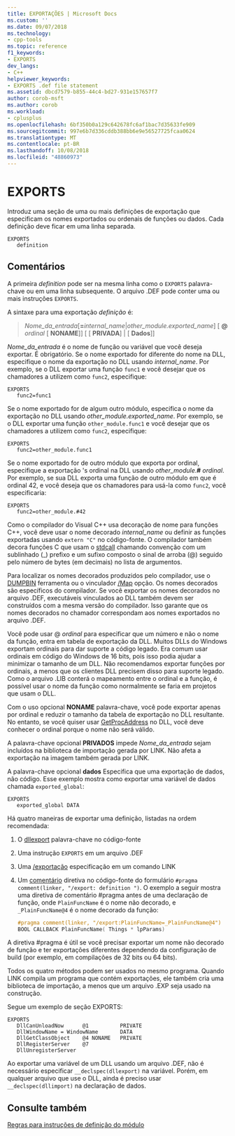 ```yaml
---
title: EXPORTAÇÕES | Microsoft Docs
ms.custom: ''
ms.date: 09/07/2018
ms.technology:
- cpp-tools
ms.topic: reference
f1_keywords:
- EXPORTS
dev_langs:
- C++
helpviewer_keywords:
- EXPORTS .def file statement
ms.assetid: dbcd7579-b855-44c4-bd27-931e157657f7
author: corob-msft
ms.author: corob
ms.workload:
- cplusplus
ms.openlocfilehash: 6bf350b0a129c642678fc6af1bac7d35633fe909
ms.sourcegitcommit: 997e6b7d336cddb388bb6e9e56527725fcaa0624
ms.translationtype: MT
ms.contentlocale: pt-BR
ms.lasthandoff: 10/08/2018
ms.locfileid: "48860973"
---
```

# <a name="exports"></a>EXPORTS

Introduz uma seção de uma ou mais definições de exportação que especificam os nomes exportados ou ordenais de funções ou dados. Cada definição deve ficar em uma linha separada.

```DEF
EXPORTS
   definition
```

## <a name="remarks"></a>Comentários

A primeira *definition* pode ser na mesma linha como o `EXPORTS` palavra-chave ou em uma linha subsequente. O arquivo .DEF pode conter uma ou mais instruções `EXPORTS`.

A sintaxe para uma exportação *definição* é:

> *Nome_da_entrada*\[__=__*internal_name*|*other_module.exported_name*] \[ **\@** _ordinal_ \[ **NONAME**]] \[ \[ **PRIVADA**] | \[ **Dados**]]

*Nome_da_entrada* é o nome de função ou variável que você deseja exportar. É obrigatório. Se o nome exportado for diferente do nome na DLL, especifique o nome da exportação no DLL usando *internal_name*. Por exemplo, se o DLL exportar uma função `func1` e você desejar que os chamadores a utilizem como `func2`, especifique:

```DEF
EXPORTS
   func2=func1
```

Se o nome exportado for de algum outro módulo, especifica o nome da exportação no DLL usando *other_module.exported_name*. Por exemplo, se o DLL exportar uma função `other_module.func1` e você desejar que os chamadores a utilizem como `func2`, especifique:

```DEF
EXPORTS
   func2=other_module.func1
```

Se o nome exportado for de outro módulo que exporta por ordinal, especifique a exportação 's ordinal na DLL usando *other_module*.__#__ *ordinal*. Por exemplo, se sua DLL exporta uma função de outro módulo em que é ordinal 42, e você deseja que os chamadores para usá-la como `func2`, você especificaria:

```DEF
EXPORTS
   func2=other_module.#42
```

Como o compilador do Visual C++ usa decoração de nome para funções C++, você deve usar o nome decorado *internal_name* ou definir as funções exportadas usando `extern "C"` no código-fonte. O compilador também decora funções C que usam o [stdcall](../../cpp/stdcall.md) chamando convenção com um sublinhado (\_) prefixo e um sufixo composto o sinal de arroba (\@) seguido pelo número de bytes (em decimais) no lista de argumentos.

Para localizar os nomes decorados produzidos pelo compilador, use o [DUMPBIN](../../build/reference/dumpbin-reference.md) ferramenta ou o vinculador [/Map](../../build/reference/map-generate-mapfile.md) opção. Os nomes decorados são específicos do compilador. Se você exportar os nomes decorados no arquivo .DEF, executáveis vinculados ao DLL também devem ser construídos com a mesma versão do compilador. Isso garante que os nomes decorados no chamador correspondam aos nomes exportados no arquivo .DEF.

Você pode usar \@ *ordinal* para especificar que um número e não o nome da função, entra em tabela de exportação da DLL. Muitos DLLs do Windows exportam ordinais para dar suporte a código legado. Era comum usar ordinais em código do Windows de 16 bits, pois isso podia ajudar a minimizar o tamanho de um DLL. Não recomendamos exportar funções por ordinais, a menos que os clientes DLL precisem disso para suporte legado. Como o arquivo .LIB conterá o mapeamento entre o ordinal e a função, é possível usar o nome da função como normalmente se faria em projetos que usam o DLL.

Com o uso opcional **NONAME** palavra-chave, você pode exportar apenas por ordinal e reduzir o tamanho da tabela de exportação no DLL resultante. No entanto, se você quiser usar [GetProcAddress](https://msdn.microsoft.com/library/windows/desktop/ms683212.aspx) no DLL, você deve conhecer o ordinal porque o nome não será válido.

A palavra-chave opcional **PRIVADOS** impede *Nome_da_entrada* sejam incluídos na biblioteca de importação gerada por LINK. Não afeta a exportação na imagem também gerada por LINK.

A palavra-chave opcional **dados** Especifica que uma exportação de dados, não código. Esse exemplo mostra como exportar uma variável de dados chamada `exported_global`:

```DEF
EXPORTS
   exported_global DATA
```

Há quatro maneiras de exportar uma definição, listadas na ordem recomendada:

1. O [dllexport](../../cpp/dllexport-dllimport.md) palavra-chave no código-fonte

1. Uma instrução `EXPORTS` em um arquivo .DEF

1. Uma [/exportação](../../build/reference/export-exports-a-function.md) especificação em um comando LINK

1. Um [comentário](../../preprocessor/comment-c-cpp.md) diretiva no código-fonte do formulário `#pragma comment(linker, "/export: definition ")`. O exemplo a seguir mostra uma diretiva de comentário #pragma antes de uma declaração de função, onde `PlainFuncName` é o nome não decorado, e `_PlainFuncName@4` é o nome decorado da função:

    ```cpp
    #pragma comment(linker, "/export:PlainFuncName=_PlainFuncName@4")
    BOOL CALLBACK PlainFuncName( Things * lpParams)
    ```

A diretiva #pragma é útil se você precisar exportar um nome não decorado de função e ter exportações diferentes dependendo da configuração de build (por exemplo, em compilações de 32 bits ou 64 bits).

Todos os quatro métodos podem ser usados no mesmo programa. Quando LINK compila um programa que contém exportações, ele também cria uma biblioteca de importação, a menos que um arquivo .EXP seja usado na construção.

Segue um exemplo de seção EXPORTS:

```DEF
EXPORTS
   DllCanUnloadNow      @1          PRIVATE
   DllWindowName = WindowName       DATA
   DllGetClassObject    @4 NONAME   PRIVATE
   DllRegisterServer    @7
   DllUnregisterServer
```

Ao exportar uma variável de um DLL usando um arquivo .DEF, não é necessário especificar `__declspec(dllexport)` na variável. Porém, em qualquer arquivo que use o DLL, ainda é preciso usar `__declspec(dllimport)` na declaração de dados.

## <a name="see-also"></a>Consulte também

[Regras para instruções de definição do módulo](../../build/reference/rules-for-module-definition-statements.md)
